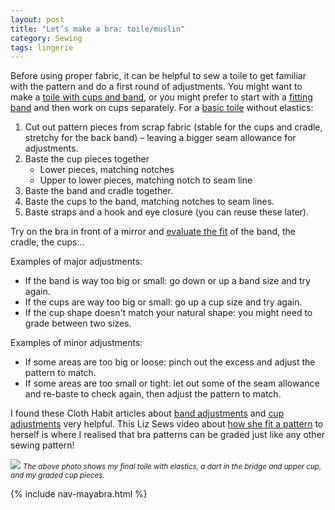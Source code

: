 ```yaml
---
layout: post
title: "Let’s make a bra: toile/muslin"
category: Sewing
tags: lingerie
---
```


Before using proper fabric, it can be helpful to sew a toile to get familiar with the pattern and do a first round of adjustments. You might want to make a [toile with cups and band](https://orange-lingerie.com/blogs/news/how-to-test-a-bra-sewing-pattern/), or you might prefer to start with a [fitting band](https://merckwaerdigh.wordpress.com/2014/08/08/step-7-sewing-the-fitting-band/) and then work on cups separately. For a [basic toile](https://clothhabit.com/bra-making-sew-along-a-trial-run/) without elastics:

1. Cut out pattern pieces from scrap fabric (stable for the cups and cradle, stretchy for the back band) – leaving a bigger seam allowance for adjustments.
2. Baste the cup pieces together
   - Lower pieces, matching notches
   - Upper to lower pieces, matching notch to seam line
3. Baste the band and cradle together.
4. Baste the cups to the band, matching notches to seam lines.
5. Baste straps and a hook and eye closure (you can reuse these later).

Try on the bra in front of a mirror and [evaluate the fit](https://merckwaerdigh.wordpress.com/2017/03/03/free-printable-the-bra-fitting-checklist) of the band, the cradle, the cups…

Examples of major adjustments:

- If the band is way too big or small: go down or up a band size and try again.
- If the cups are way too big or small: go up a cup size and try again.
- If the cup shape doesn't match your natural shape: you might need to grade between two sizes.

Examples of minor adjustments:

- If some areas are too big or loose: pinch out the excess and adjust the pattern to match.
- If some areas are too small or tight: let out some of the seam allowance and re-baste to check again, then adjust the pattern to match.

I found these Cloth Habit articles about [band adjustments](https://clothhabit.com/bra-making-band-adjustment/) and [cup adjustments](https://clothhabit.com/bra-making-sew-along-cup-adjustments/) very helpful. This Liz Sews video about [how she fit a pattern](https://www.youtube.com/watch?v=Sdv_sdo1h1o) to herself is where I realised that bra patterns can be graded just like any other sewing pattern!

![](https://instagram.fcdg3-1.fna.fbcdn.net/v/t51.2885-15/e35/s1080x1080/143729191_480968133292011_734106307805497715_n.jpg?_nc_ht=instagram.fcdg3-1.fna.fbcdn.net&_nc_cat=103&_nc_ohc=eBuuGdNB5SMAX94CEiK&tp=1&oh=210bf781de5525eca63c579f801d6398&oe=6058FDD0)
<small><em>The above photo shows my final toile with elastics, a dart in the bridge and upper cup, and my graded cup pieces.</em></small>

{% include nav-mayabra.html %}
